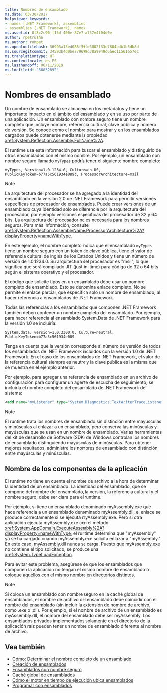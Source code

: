 ```yaml
---
title: Nombres de ensamblado
ms.date: 03/30/2017
helpviewer_keywords:
- names [.NET Framework], assemblies
- assemblies [.NET Framework], names
ms.assetid: 8f8c2c90-f15d-400e-87e7-a757e4f04d0e
author: rpetrusha
ms.author: ronpet
ms.openlocfilehash: 36993a13ed085f59fd6002f33e7884bdb1b5db8d
ms.sourcegitcommit: 34593b4d0be779699d38a9949d6aec11561657ec
ms.translationtype: HT
ms.contentlocale: es-ES
ms.lasthandoff: 06/11/2019
ms.locfileid: "66832892"
---
```

# <a name="assembly-names"></a>Nombres de ensamblado
Un nombre de ensamblado se almacena en los metadatos y tiene un importante impacto en el ámbito del ensamblado y en su uso por parte de una aplicación. Un ensamblado con nombre seguro tiene un nombre completo que incluye nombre, referencia cultural, clave pública y número de versión. Se conoce como el nombre para mostrar y en los ensamblados cargados puede obtenerse mediante la propiedad <xref:System.Reflection.Assembly.FullName%2A>.  
  
 El runtime usa esta información para buscar el ensamblado y distinguirlo de otros ensamblados con el mismo nombre. Por ejemplo, un ensamblado con nombre seguro llamado `myTypes` podría tener el siguiente nombre completo:  
  
```  
myTypes, Version=1.0.1234.0, Culture=en-US, PublicKeyToken=b77a5c561934e089c, ProcessorArchitecture=msil  
```  
  
> [!NOTE]
>  La arquitectura del procesador se ha agregado a la identidad del ensamblado en la versión 2.0 de .NET Framework para permitir versiones específicas de procesador de ensamblados. Puede crear versiones de un ensamblado cuya identidad solo se diferencie por la arquitectura del procesador, por ejemplo versiones específicas del procesador de 32 y 64 bits. La arquitectura del procesador no es necesaria para los nombres seguros. Para más información, consulte <xref:System.Reflection.AssemblyName.ProcessorArchitecture%2A?displayProperty=nameWithType>.  
  
 En este ejemplo, el nombre completo indica que el ensamblado `myTypes` tiene un nombre seguro con un token de clave pública, tiene el valor de referencia cultural de inglés de los Estados Unidos y tiene un número de versión de 1.0.1234.0. Su arquitectura del procesador es "msil", lo que significa que será compilado JIT (just-in-time) para código de 32 o 64 bits según el sistema operativo y el procesador.  
  
 El código que solicite tipos en un ensamblado debe usar un nombre completo de ensamblado. Esto se denomina enlace completo. No se permite el enlace parcial, que especifica solo un nombre de ensamblado, al hacer referencia a ensamblados de .NET Framework.  
  
 Todas las referencias a los ensamblados que componen .NET Framework también deben contener un nombre completo del ensamblado. Por ejemplo, para hacer referencia al ensamblado System.Data de .NET Framework para la versión 1.0 se incluiría:  
  
```  
System.data, version=1.0.3300.0, Culture=neutral, PublicKeyToken=b77a5c561934e089  
```  
  
 Tenga en cuenta que la versión corresponde al número de versión de todos los ensamblados de .NET Framework incluidos con la versión 1.0 de .NET Framework. En el caso de los ensamblados de .NET Framework, el valor de la referencia cultural siempre es neutro y la clave pública es la misma que se muestra en el ejemplo anterior.  
  
 Por ejemplo, para agregar una referencia de ensamblado en un archivo de configuración para configurar un agente de escucha de seguimiento, se incluiría el nombre completo del ensamblado de .NET Framework del sistema:  
  
```xml  
<add name="myListener" type="System.Diagnostics.TextWriterTraceListener, System, Version=1.0.3300.0, Culture=neutral, PublicKeyToken=b77a5c561934e089" initializeData="c:\myListener.log" />  
```  
  
> [!NOTE]
>  El runtime trata los nombres de ensamblado sin distinción entre mayúsculas y minúsculas al enlazar a un ensamblado, pero conserva las minúsculas y mayúsculas que se usan en un nombre de ensamblado. Varias herramientas del kit de desarrollo de Software (SDK) de Windows controlan los nombres de ensamblado distinguiendo mayúsculas de minúsculas. Para obtener mejores resultados, administre los nombres de ensamblado con distinción entre mayúsculas y minúsculas.  
  
## <a name="naming-application-components"></a>Nombre de los componentes de la aplicación  
 El runtime no tiene en cuenta el nombre de archivo a la hora de determinar la identidad de un ensamblado. La identidad del ensamblado, que se compone del nombre del ensamblado, la versión, la referencia cultural y el nombre seguro, debe ser clara para el runtime.  
  
 Por ejemplo, si tiene un ensamblado denominado myAssembly.exe que hace referencia a un ensamblado denominado myAssembly.dll, el enlace se produce correctamente si se ejecuta myAssembly.exe. Pero si otra aplicación ejecuta myAssembly.exe con el método <xref:System.AppDomain.ExecuteAssembly%2A?displayProperty=nameWithType>, el runtime determina que "myAssembly" ya se ha cargado cuando myAssembly.exe solicita enlazar a "myAssembly." En este caso, myAssembly.dll nunca se carga. Puesto que myAssembly.exe no contiene el tipo solicitado, se produce una <xref:System.TypeLoadException>.  
  
 Para evitar este problema, asegúrese de que los ensamblados que componen la aplicación no tengan el mismo nombre de ensamblado o coloque aquellos con el mismo nombre en directorios distintos.  
  
> [!NOTE]
>  Si coloca un ensamblado con nombre seguro en la caché global de ensamblados, el nombre de archivo del ensamblado debe coincidir con el nombre del ensamblado (sin incluir la extensión de nombre de archivo, como .exe o .dll). Por ejemplo, si el nombre de archivo de un ensamblado es myAssembly.dll, el nombre del ensamblado debe ser myAssembly. Los ensamblados privados implementados solamente en el directorio de la aplicación raíz pueden tener un nombre de ensamblado diferente al nombre de archivo.  
  
## <a name="see-also"></a>Vea también

- [Cómo: Determinar el nombre completo de un ensamblado](../../../docs/framework/app-domains/how-to-determine-assembly-fully-qualified-name.md)
- [Creación de ensamblados](../../../docs/framework/app-domains/create-assemblies.md)
- [Ensamblados con nombre seguro](../../../docs/framework/app-domains/strong-named-assemblies.md)
- [Caché global de ensamblados](../../../docs/framework/app-domains/gac.md)
- [Cómo el motor en tiempo de ejecución ubica ensamblados](../../../docs/framework/deployment/how-the-runtime-locates-assemblies.md)
- [Programar con ensamblados](../../../docs/framework/app-domains/programming-with-assemblies.md)
